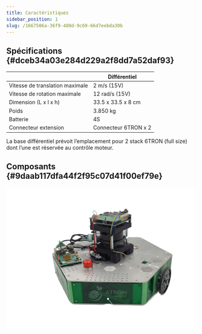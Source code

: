 ```yaml
---
title: Caractéristiques
sidebar_position: 1
slug: /1667506a-36f9-480d-9c69-66d7eebda30b
---
```




## Spécifications {#dceb34a03e284d229a2f8dd7a52daf93}

|                                 | Différentiel         |
| ------------------------------- | -------------------- |
| Vitesse de translation maximale | 2 m/s (15V)          |
| Vitesse de rotation maximale    | 12 rad/s (15V)       |
| Dimension (L x l x h)           | 33.5 x 33.5 x 8 cm   |
| Poids                           | 3.850 kg             |
| Batterie                        | 4S                   |
| Connecteur extension            | Connecteur 6TRON x 2 |

La base différentiel prévoit l’emplacement pour 2 stack 6TRON (full size) dont l’une est réservée au contrôle moteur.

## Composants {#9daab117dfa44f2f95c07d41f00ef79e}

![](/img/775031292.png)
